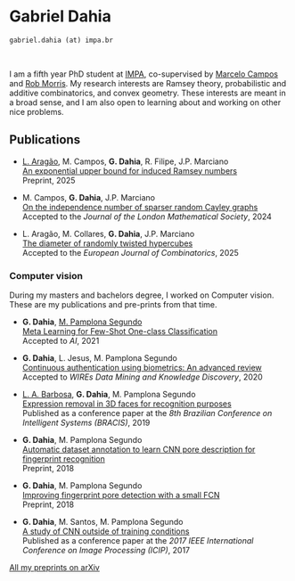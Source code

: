 # Gabriel Dahia

`gabriel.dahia (at) impa.br`

<br>

I am a fifth year PhD student at [IMPA](https://impa.br/?lang=en), co-supervised by [Marcelo Campos](https://marceloscampos.github.io/) and [Rob Morris](https://robiscounting.github.io/).
My research interests are Ramsey theory, probabilistic and additive combinatorics, and convex geometry.
These interests are meant in a broad sense, and I am also open to learning about and working on other nice problems.

## Publications

- <a color=black href="https://aragaolucas.github.io/">L. Aragão</a>, M. Campos, **G. Dahia**, R. Filipe, J.P. Marciano <br>
  [An exponential upper bound for induced Ramsey numbers](https://arxiv.org/abs/2509.22629) <br>
  Preprint, 2025

- M. Campos, **G. Dahia**, J.P. Marciano <br>
  [On the independence number of sparser random Cayley graphs](https://doi.org/10.1112/jlms.70041) <br>
  Accepted to the *Journal of the London Mathematical Society*, 2024

- L. Aragão, M. Collares, **G. Dahia**, J.P. Marciano <br>
  [The diameter of randomly twisted hypercubes](https://doi.org/10.1016/j.ejc.2024.104078) <br>
  Accepted to the *European Journal of Combinatorics*, 2025

### Computer vision

During my masters and bachelors degree, I worked on Computer vision.
These are my publications and pre-prints from that time.

- **G. Dahia**, <a color=black href="https://maups.github.io/">M. Pamplona Segundo</a> <br>
  [Meta Learning for Few-Shot One-class Classification](https://doi.org/10.3390/ai2020012) <br>
  Accepted to *AI*, 2021

- **G. Dahia**, L. Jesus, M. Pamplona Segundo <br>
  [Continuous authentication using biometrics: An advanced review](https://doi.org/10.1002/widm.1365) <br>
  Accepted to *WIREs Data Mining and Knowledge Discovery*, 2020

- <a color=black href="https://lucasamparo.github.io/">L. A. Barbosa</a>, **G. Dahia**, M. Pamplona Segundo <br>
  [Expression removal in 3D faces for recognition purposes](https://www.doi.org/10.1109/BRACIS.2019.00135) <br>
  Published as a conference paper at the *8th Brazilian Conference on Intelligent Systems (BRACIS)*, 2019

- **G. Dahia**, M. Pamplona Segundo <br>
  [Automatic dataset annotation to learn CNN pore description for fingerprint recognition](https://doi.org/10.48550/arXiv.1809.10229) <br>
  Preprint, 2018

- **G. Dahia**, M. Pamplona Segundo <br>
  [Improving fingerprint pore detection with a small FCN](https://doi.org/10.48550/arXiv.1811.06846) <br>
  Preprint, 2018

- **G. Dahia**, M. Santos, M. Pamplona Segundo <br>
  [A study of CNN outside of training conditions](https://www.doi.org/10.1109/ICIP.2017.8296997)  
  Published as a conference paper at the *2017 IEEE International Conference on Image Processing (ICIP)*, 2017

[All my preprints on arXiv](https://arxiv.org/a/dahia_g_1.html)
